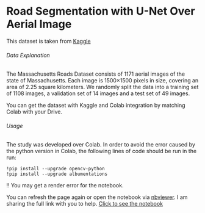 # Road Segmentation with U-Net Over Aerial Image

This dataset is taken from [Kaggle](https://www.kaggle.com/datasets/balraj98/massachusetts-roads-dataset)

###### Data Explanation

The Massachusetts Roads Dataset consists of 1171 aerial images of the state of Massachusetts. Each image is 1500×1500 pixels in size, covering an area of 2.25 square kilometers. We randomly split the data into a training set of 1108 images, a validation set of 14 images and a test set of 49 images. 


You can get the dataset with Kaggle and Colab integration by matching Colab with your Drive.
###### Usage

The study was developed over Colab. In order to avoid the error caused by the python version in Colab, the following lines of code should be run in the run:

```
!pip install --upgrade opencv-python
!pip install --upgrade albumentations

```

:bangbang: You may get a render error for the notebook. 

You can refresh the page again or open the notebook via [nbviewer](https://nbviewer.org/). 
I am sharing the full link with you to help. [Click to see the notebook](https://nbviewer.org/github/goksubektas/road-segmentation-with-U-Net-over-aerial-image/blob/main/road_segmentation1.ipynb)


